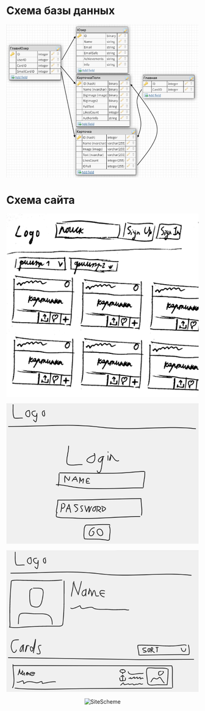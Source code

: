 # Схема базы данных
<p align="center">
  <img src="https://github.com/TrushinVlad/Site2sem/blob/main/MDs/M1.png" alt="DBScheme"/>
</p>

# Схема сайта
<p align="center">
  <img src="https://github.com/TrushinVlad/Site2sem/blob/main/MDs/M2.png?raw=true" alt="SiteScheme"/>
</p>
<p align="center">
  <img src="https://github.com/TrushinVlad/Site2sem/blob/main/MDs/Login.png?raw=true" alt="SiteScheme"/>
</p>
<p align="center">
  <img src="https://github.com/TrushinVlad/Site2sem/blob/main/MDs/User Page.PNG?raw=true" alt="SiteScheme"/>
</p>
<p align="center">
  <img src="https://github.com/TrushinVlad/Site2sem/blob/main/MDs/Edit.PNG?raw=true" alt="SiteScheme"/>
</p>
